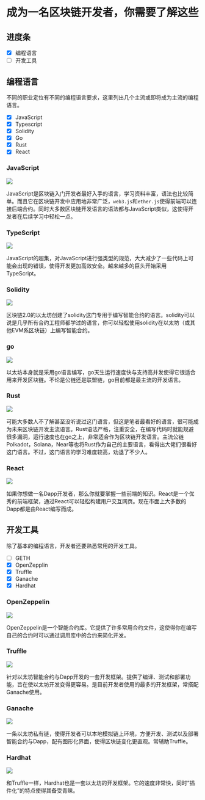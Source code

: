 # 成为一名区块链开发者，你需要了解这些

## 进度条

- [x] 编程语言
- [ ] 开发工具

## 编程语言

不同的职业定位有不同的编程语言要求，这里列出几个主流或即将成为主流的编程语言。

- [x] JavaScript
- [x] Typescript
- [x] Solidity
- [x] Go
- [x] Rust
- [x] React

### JavaScript

![](IMG/javascript.png)

JavaScript是区块链入门开发者最好入手的语言，学习资料丰富，语法也比较简单。而且它在区块链开发中应用地非常广泛，`web3.js`和`ether.js`使得前端可以连接后端合约。同时大多数区块链开发语言的语法都与JavaScript类似，这使得开发者在后续学习中轻松一点。

### TypeScript

![](IMG/typescript.png)

JavaScript的超集，对JavaScript进行强类型的规范，大大减少了一些代码上可能会出现的错误，使得开发更加高效安全。越来越多的巨头开始采用TypeScript。

### Solidity

![](IMG/solidity.png)

区块链2.0的以太坊创建了solidity这门专用于编写智能合约的语言。solidity可以说是几乎所有合约工程师都学过的语言，你可以轻松使用solidity在以太坊（或其他EVM系区块链）上编写智能合约。

### go

![](IMG/golang.png)

以太坊本身就是采用go语言编写，go天生运行速度快与支持高并发使得它很适合用来开发区块链。不论是公链还是联盟链，go目前都是最主流的开发语言。

### Rust

![](IMG/rust.jpg)

可能大多数人不了解甚至没听说过这门语言，但这是笔者最看好的语言，很可能成为未来区块链开发主流语言。Rust语法严格，注重安全，在编写代码时就能规避很多漏洞，运行速度也在go之上，非常适合作为区块链开发语言。主流公链Polkadot，Solana，Near等也将Rust作为自己的主要语言，看得出大佬们很看好这门语言。不过，这门语言的学习难度较高，劝退了不少人。

### React

![](IMG/react.png)

如果你想做一名Dapp开发者，那么你就要掌握一些前端的知识。React是一个优秀的前端框架，通过React可以轻松构建用户交互网页。现在市面上大多数的Dapp都是由React编写而成。

## 开发工具

除了基本的编程语言，开发者还要熟悉常用的开发工具。

- [ ] GETH
- [x] OpenZepplin
- [x] Truffle
- [x] Ganache
- [x] Hardhat

### OpenZeppelin

![](IMG/OpenZeppelin.png)

OpenZeppelin是一个智能合约库。它提供了许多常用合约文件，这使得你在编写自己的合约时可以通过调用库中的合约来简化开发。

### Truffle

![](IMG/truffle.png)

针对以太坊智能合约与Dapp开发的一套开发框架。提供了编译、测试和部署功能，旨在使以太坊开发变得更容易。是目前开发者使用的最多的开发框架，常搭配Ganache使用。

### Ganache

![](IMG/ganache.jpg)

一条以太坊私有链，使得开发者可以本地模拟链上环境，方便开发、测试以及部署智能合约与Dapp，配有图形化界面，使得区块链变化更直观。常辅助Truffle。

### Hardhat

![](IMG/hardhat.png)

和Truffle一样，Hardhat也是一套以太坊的开发框架。它的速度非常快，同时“插件化”的特点使得其备受青睐。